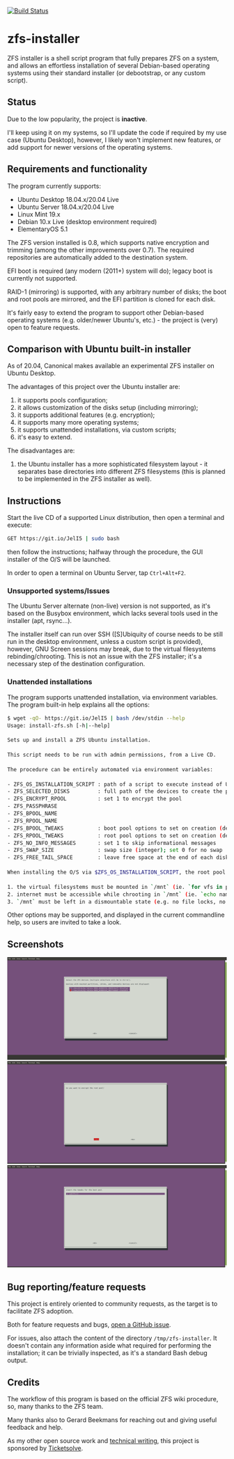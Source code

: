 [![Build Status][BS IMG]](https://travis-ci.org/saveriomiroddi/zfs-installer)

# zfs-installer

ZFS installer is a shell script program that fully prepares ZFS on a system, and allows an effortless installation of several Debian-based operating systems using their standard installer (or debootstrap, or any custom script).

## Status

Due to the low popularity, the project is **inactive**.

I'll keep using it on my systems, so I'll update the code if required by my use case (Ubuntu Desktop), however, I likely won't implement new features, or add support for newer versions of the operating systems.

## Requirements and functionality

The program currently supports:

- Ubuntu Desktop 18.04.x/20.04 Live
- Ubuntu Server 18.04.x/20.04 Live
- Linux Mint 19.x
- Debian 10.x Live (desktop environment required)
- ElementaryOS 5.1

The ZFS version installed is 0.8, which supports native encryption and trimming (among the other improvements over 0.7). The required repositories are automatically added to the destination system.

EFI boot is required (any modern (2011+) system will do); legacy boot is currently not supported.

RAID-1 (mirroring) is supported, with any arbitrary number of disks; the boot and root pools are mirrored, and the EFI partition is cloned for each disk.

It's fairly easy to extend the program to support other Debian-based operating systems (e.g. older/newer Ubuntu's, etc.) - the project is (very) open to feature requests.

## Comparison with Ubuntu built-in installer

As of 20.04, Canonical makes available an experimental ZFS installer on Ubuntu Desktop.

The advantages of this project over the Ubuntu installer are:

1. it supports pools configuration;
2. it allows customization of the disks setup (including mirroring);
3. it supports additional features (e.g. encryption);
4. it supports many more operating systems;
5. it supports unattended installations, via custom scripts;
6. it's easy to extend.

The disadvantages are:

1. the Ubuntu installer has a more sophisticated filesystem layout - it separates base directories into different ZFS filesystems (this is planned to be implemented in the ZFS installer as well).

## Instructions

Start the live CD of a supported Linux distribution, then open a terminal and execute:

```sh
GET https://git.io/JelI5 | sudo bash
```

then follow the instructions; halfway through the procedure, the GUI installer of the O/S will be launched.

In order to open a terminal on Ubuntu Server, tap `Ctrl+Alt+F2`.

### Unsupported systems/Issues

The Ubuntu Server alternate (non-live) version is not supported, as it's based on the Busybox environment, which lacks several tools used in the installer (apt, rsync...).

The installer itself can run over SSH (\[S\]Ubiquity of course needs to be still run in the desktop environment, unless a custom script is provided), however, GNU Screen sessions may break, due to the virtual filesystems rebinding/chrooting. This is not an issue with the ZFS installer; it's a necessary step of the destination configuration.

### Unattended installations

The program supports unattended installation, via environment variables. The program built-in help explains all the options:

```sh
$ wget -qO- https://git.io/JelI5 | bash /dev/stdin --help
Usage: install-zfs.sh [-h|--help]

Sets up and install a ZFS Ubuntu installation.

This script needs to be run with admin permissions, from a Live CD.

The procedure can be entirely automated via environment variables:

- ZFS_OS_INSTALLATION_SCRIPT : path of a script to execute instead of Ubiquity (see dedicated section below)
- ZFS_SELECTED_DISKS         : full path of the devices to create the pool on, comma-separated
- ZFS_ENCRYPT_RPOOL          : set 1 to encrypt the pool
- ZFS_PASSPHRASE
- ZFS_BPOOL_NAME
- ZFS_RPOOL_NAME
- ZFS_BPOOL_TWEAKS           : boot pool options to set on creation (defaults to `-o ashift=12`)
- ZFS_RPOOL_TWEAKS           : root pool options to set on creation (defaults to `-o ashift=12 -O acltype=posixacl -O compression=lz4 -O dnodesize=auto -O relatime=on -O xattr=sa -O normalization=formD`)
- ZFS_NO_INFO_MESSAGES       : set 1 to skip informational messages
- ZFS_SWAP_SIZE              : swap size (integer); set 0 for no swap
- ZFS_FREE_TAIL_SPACE        : leave free space at the end of each disk (integer), for example, for a swap partition

When installing the O/S via $ZFS_OS_INSTALLATION_SCRIPT, the root pool is mounted as `/mnt`; the requisites are:

1. the virtual filesystems must be mounted in `/mnt` (ie. `for vfs in proc sys dev; do mount --rbind /$vfs /mnt/$vfs; done`)
2. internet must be accessible while chrooting in `/mnt` (ie. `echo nameserver 8.8.8.8 >> /mnt/etc/resolv.conf`)
3. `/mnt` must be left in a dismountable state (e.g. no file locks, no swap etc.);
```

Other options may be supported, and displayed in the current commandline help, so users are invited to take a look.

## Screenshots

![Devices selection](/screenshots/01-devices_selection.png?raw=true)
![Encryption](/screenshots/02-encryption.png?raw=true)
![Boot pool tweaks](/screenshots/03-boot_pool_tweaks.png?raw=true)

## Bug reporting/feature requests

This project is entirely oriented to community requests, as the target is to facilitate ZFS adoption.

Both for feature requests and bugs, [open a GitHub issue](https://github.com/saveriomiroddi/zfs-installer/issues/new).

For issues, also attach the content of the directory `/tmp/zfs-installer`. It doesn't contain any information aside what required for performing the installation; it can be trivially inspected, as it's a standard Bash debug output.

## Credits

The workflow of this program is based on the official ZFS wiki procedure, so, many thanks to the ZFS team.

Many thanks also to Gerard Beekmans for reaching out and giving useful feedback and help.

As my other open source work and [technical writing](https://saveriomiroddi.github.io), this project is sponsored by [Ticketsolve](https://ticketsolve.com).

[BS img]: https://travis-ci.org/saveriomiroddi/zfs-installer.svg?branch=master
